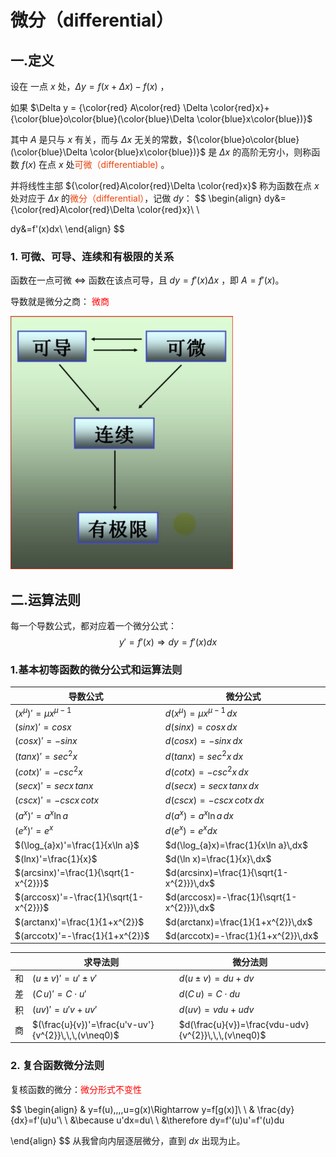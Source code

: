 # 微分（differential）



## 一.定义



设在 一点 $x$ 处，$\Delta y=f(x+\Delta x)-f(x)$ ，

如果 $\Delta y = {\color{red} A\color{red} \Delta \color{red}x}+{\color{blue}o\color{blue}(\color{blue}\Delta \color{blue}x\color{blue})}$

其中 $A$ 是只与 $x$ 有关，而与 $\Delta x$ 无关的常数，${\color{blue}o\color{blue}(\color{blue}\Delta \color{blue}x\color{blue})}$ 是 $\Delta x$ 的高阶无穷小，则称函数 $f(x)$ 在点 $x$ 处<font color=#e9430b>可微（differentiable) </font>。

并将线性主部 ${\color{red}A\color{red}\Delta \color{red}x}$ 称为函数在点 $x$ 处对应于 $\Delta x$ 的<font color=#e9430b>微分（differential）</font>，记做 $dy$：
$$
\begin{align}
dy&={\color{red}A\color{red}\Delta \color{red}x}\\
\\

dy&=f'(x)dx\\
\end{align}
$$



### 1. 可微、可导、连续和有极限的关系

函数在一点可微 $\Leftrightarrow$ 函数在该点可导，且 $dy=f'(x)\Delta x$ ，即 $A=f'(x)$。

导数就是微分之商：<font color=red> 微商</font>

<img src="./pic_dif/微分关系.png" style="zoom:50%;" />









## 二.运算法则



每一个导数公式，都对应着一个微分公式：
$$
y'=f'(x)\Rightarrow dy=f'(x)dx
$$




### 1.基本初等函数的微分公式和运算法则



| 导数公式                    | 微分公式                      |
| --------------------------- | ----------------------------- |
| $(x^{\mu})'=\mu x^{\mu -1}$ | $d(x^{\mu})=\mu x^{\mu -1}\,dx$ |
|$(sinx)'= cosx$|$d(sinx)=cosx\,dx$|
|$(cosx)'=-sinx$|$d(cosx)=-sinx\,dx$|
|$(tanx)'=sec^{2}x$|$d(tanx)=sec^{2}x\,dx$|
|$(cotx)'=-csc^{2}x$|$d(cotx)=-csc^{2}x\,dx$|
|$(secx)'=secx\,tanx$|$d(secx)=secx\,tanx\,dx$|
|$(cscx)'=-cscx\,cotx$|$d(cscx)=-cscx\,cotx\,dx$|
|$(a^{x})'=a^{x}\ln a$|$d(a^{x})=a^{x}\ln a\,dx$|
|$(e^{x})'=e^{x}$|$d(e^{x})=e^{x}dx$|
|$(\log_{a}x)'=\frac{1}{x\ln a}$|$d(\log_{a}x)=\frac{1}{x\ln a}\,dx$|
|$(lnx)'=\frac{1}{x}$|$d(\ln x)=\frac{1}{x}\,dx$|
|$(arcsinx)'=\frac{1}{\sqrt{1-x^{2}}}$|$d(arcsinx)=\frac{1}{\sqrt{1-x^{2}}}\,dx$|
|$(arccosx)'=-\frac{1}{\sqrt{1-x^{2}}}$|$d(arccosx)=-\frac{1}{\sqrt{1-x^{2}}}\,dx$|
|$(arctanx)'=\frac{1}{1+x^{2}}$|$d(arctanx)=\frac{1}{1+x^{2}}\,dx$|
|$(arccotx)'=-\frac{1}{1+x^{2}}$|$d(arccotx)=-\frac{1}{1+x^{2}}\,dx$|

|      | 求导法则                                             | 微分法则                                             |
| ---- | ---------------------------------------------------- | ---------------------------------------------------- |
| 和   | $(u\pm v)'=u'\pm v'$                                 | $d(u\pm v)=du+dv$                                    |
| 差   | $(C\,u)'=C\cdot u'$                                  | $d(C\,u)=C\cdot du$                                  |
| 积   | $(uv)'=u'v+uv'$                                      | $d(uv)=vdu+udv$                                      |
| 商   | $(\frac{u}{v})'=\frac{u'v-uv'}{v^{2}}\,\,\,(v\neq0)$ | $d(\frac{u}{v})=\frac{vdu-udv}{v^{2}}\,\,\,(v\neq0)$ |







### 2. 复合函数微分法则



复核函数的微分：<font color=red>微分形式不变性</font>

$$
\begin{align}
& y=f(u)\,\,\,\,u=g(x)\Rightarrow y=f[g(x)]\\
\\
& \frac{dy}{dx}=f'(u)u'\\
\\
&\because u'dx=du\\
\\
&\therefore dy=f'(u)u'=f'(u)du

\end{align}
$$
从我曾向内层逐层微分，直到 $dx$ 出现为止。















